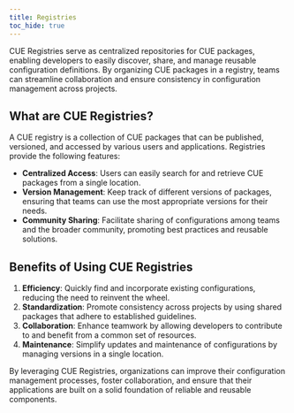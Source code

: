 ```yaml
---
title: Registries
toc_hide: true
---
```


<!-- LLM-generated placeholder:
  model:  "ChatGPT 4o mini"
  prompt: "Write a short introduction page explaining CUE registries"
  aHuman: "Removed the first H1 heading"
-->

CUE Registries serve as centralized repositories for CUE packages, enabling developers to easily discover, share, and manage reusable configuration definitions. By organizing CUE packages in a registry, teams can streamline collaboration and ensure consistency in configuration management across projects.

## What are CUE Registries?

A CUE registry is a collection of CUE packages that can be published, versioned, and accessed by various users and applications. Registries provide the following features:

- **Centralized Access**: Users can easily search for and retrieve CUE packages from a single location.
- **Version Management**: Keep track of different versions of packages, ensuring that teams can use the most appropriate versions for their needs.
- **Community Sharing**: Facilitate sharing of configurations among teams and the broader community, promoting best practices and reusable solutions.

## Benefits of Using CUE Registries

1. **Efficiency**: Quickly find and incorporate existing configurations, reducing the need to reinvent the wheel.
2. **Standardization**: Promote consistency across projects by using shared packages that adhere to established guidelines.
3. **Collaboration**: Enhance teamwork by allowing developers to contribute to and benefit from a common set of resources.
4. **Maintenance**: Simplify updates and maintenance of configurations by managing versions in a single location.

By leveraging CUE Registries, organizations can improve their configuration management processes, foster collaboration, and ensure that their applications are built on a solid foundation of reliable and reusable components.

